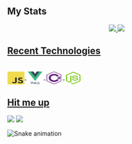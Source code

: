 ## My Stats

<div align="center">
  <a href="https://github.com/ntgnst">
  <img height="200em" src="https://github-readme-stats.vercel.app/api?username=ntgnst&show_icons=true&theme=synthwave&include_all_commits=true&count_private=true"/>
  <img height="200em" src="https://github-readme-stats.vercel.app/api/top-langs/?username=ntgnst&layout=compact&langs_count=10&theme=synthwave"/>
</div>
  
## Recent Technologies
  
<div style="display: inline_block"><br>
  <img align="center" alt="ntgnst-Js" height="30" width="40" src="https://raw.githubusercontent.com/devicons/devicon/master/icons/javascript/javascript-original.svg">
  <img align="center" alt="ntgnst-Vue" height="30" width="40" src="https://raw.githubusercontent.com/devicons/devicon/master/icons/vuejs/vuejs-original-wordmark.svg">
  <img align="center" alt="ntgnst-Csharp" height="30" width="40" src="https://raw.githubusercontent.com/devicons/devicon/master/icons/csharp/csharp-line.svg"> 
  <img align="center" alt="ntgnst-Node" height="30" width="40" src="https://raw.githubusercontent.com/devicons/devicon/master/icons/nodejs/nodejs-original.svg">
</div>
  
  ## Hit me up
 
<div>
  <a href="https://instagram.com/_ntgnst" target="_blank"><img src="https://img.shields.io/badge/-Stackoverflow-000000?style=for-the-badge&logo=stackoverflow&logoColor=orange" target="_blank"></a>
  <a href="https://www.linkedin.com/in/batuhan-yah%C5%9Fi-bb5819b1/" target="_blank"><img src="https://img.shields.io/badge/-LinkedIn-%230077B5?style=for-the-badge&logo=linkedin&logoColor=white" target="_blank"></a>
</div>
  
  
  ![Snake animation](https://github.com/ntgnst/ntgnst/blob/output/github-contribution-grid-snake.svg)

